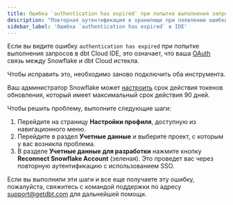 ```yaml
---
title: Ошибка `authentication has expired` при попытке выполнения запросов в IDE.
description: "Повторная аутентификация в хранилище при появлении ошибки `authentication has expired`"
sidebar_label: 'Ошибка `authentication has expired` в IDE'
---
```


Если вы видите ошибку `authentication has expired` при попытке выполнения запросов в dbt Cloud IDE, это означает, что ваша [OAuth](/docs/cloud/manage-access/set-up-snowflake-oauth) связь между Snowflake и dbt Cloud истекла.

Чтобы исправить это, необходимо заново подключить оба инструмента.

Ваш администратор Snowflake может [настроить](/docs/cloud/manage-access/set-up-snowflake-oauth#create-a-security-integration) срок действия токенов обновления, который имеет максимальный срок действия 90 дней.

Чтобы решить проблему, выполните следующие шаги:

1. Перейдите на страницу **Настройки профиля**, доступную из навигационного меню.
2. Перейдите в раздел **Учетные данные** и выберите проект, с которым у вас возникла проблема.
3. В разделе **Учетные данные для разработки** нажмите кнопку **Reconnect Snowflake Account** (зеленая). Это проведет вас через повторную аутентификацию с использованием SSO.

Если вы выполнили эти шаги и все еще получаете эту ошибку, пожалуйста, свяжитесь с командой поддержки по адресу support@getdbt.com для дальнейшей помощи.